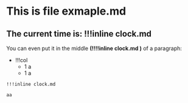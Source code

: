 # This is file exmaple.md
## The current time is: !!!inline clock.md 

You can even put it in the middle **(!!!!inline clock.md )** of a paragraph:

- !!!col
	- 1
	  a
	- 1
	  a

```col-md
!!!inline clock.md
```

`aa`